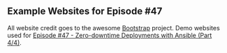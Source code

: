 ## Example Websites for Episode #47

All website credit goes to the awesome [Bootstrap](http://getbootstrap.com/) project. Demo websites used for [Episode #47 - Zero-downtime Deployments with Ansible (Part 4/4)](https://sysadmincasts.com/episodes/47-zero-downtime-deployments-with-ansible-part-4-4).

